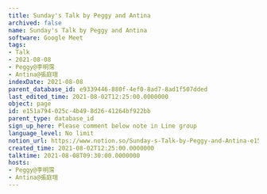 ```yaml
---
title: Sunday's Talk by Peggy and Antina
archived: false
name: Sunday's Talk by Peggy and Antina
software: Google Meet
tags:
- Talk
- 2021-08-08
- Peggy@李明霈
- Antina@張庭瑄
indexDate: 2021-08-08
parent_database_id: e9339446-880f-4ef0-8ad7-8ad1f507dded
last_edited_time: 2021-08-02T12:25:00.0000000
object: page
id: e151a794-025c-4b49-8d26-41264bf922bb
parent_type: database_id
sign_up_here: Please comment below note in Line group
language_level: No limit
notion_url: https://www.notion.so/Sunday-s-Talk-by-Peggy-and-Antina-e151a794025c4b498d2641264bf922bb
created_time: 2021-08-02T12:25:00.0000000
talktime: 2021-08-08T09:30:00.0000000
hosts:
- Peggy@李明霈
- Antina@張庭瑄
---
```







